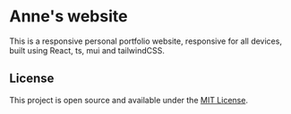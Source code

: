 # Anne's website

This is a responsive personal portfolio website, responsive for all devices, built using React, ts, mui and tailwindCSS.

## License

This project is open source and available under the [MIT License](LICENSE).
